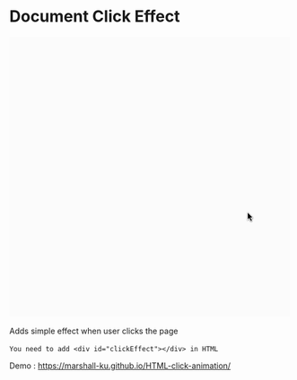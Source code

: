 # Document Click Effect

![preview](./preview.gif)

Adds simple effect when user clicks the page

```You need to add <div id="clickEffect"></div> in HTML```

Demo : https://marshall-ku.github.io/HTML-click-animation/
